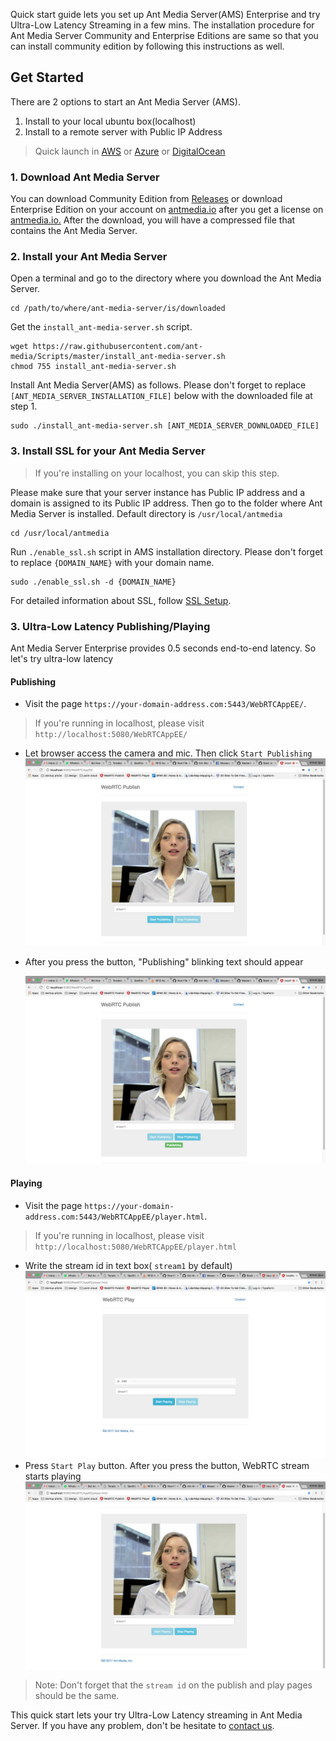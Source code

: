 Quick start guide lets you set up Ant Media Server(AMS) Enterprise and try Ultra-Low Latency Streaming in a few mins.
The installation procedure for Ant Media Server Community and Enterprise Editions are same so that you can install community edition by following this instructions as well.   

## Get Started
There are 2 options to start an Ant Media Server (AMS).
1. Install to your local ubuntu box(localhost)
2. Install to a remote server with Public IP Address

> Quick launch in [AWS](https://aws.amazon.com/marketplace/search/results?x=0&y=0&searchTerms=Ant+Media+Server&page=1&ref_=nav_search_box) or [Azure](https://azuremarketplace.microsoft.com/en-us/marketplace/apps?search=Ant%20Media%20Server&page=1) or [DigitalOcean](https://marketplace.digitalocean.com/apps/ant-media-server-enterprise-edition)

### 1. Download Ant Media Server
You can download Community Edition from [Releases](https://github.com/ant-media/Ant-Media-Server/releases) or 
download Enterprise Edition on your account on [antmedia.io](https://antmedia.io) after you get a license on [antmedia.io.](https://antmedia.io)
After the download, you will have a compressed file that contains the Ant Media Server. 

### 2. Install your Ant Media Server

Open a terminal and go to the directory where you download the Ant Media Server.
````
cd /path/to/where/ant-media-server/is/downloaded
````
Get the `install_ant-media-server.sh` script.
```
wget https://raw.githubusercontent.com/ant-media/Scripts/master/install_ant-media-server.sh 
chmod 755 install_ant-media-server.sh
```
Install Ant Media Server(AMS) as follows. Please don't forget to replace `[ANT_MEDIA_SERVER_INSTALLATION_FILE]` below with the downloaded file at step 1. 
```
sudo ./install_ant-media-server.sh [ANT_MEDIA_SERVER_DOWNLOADED_FILE] 
```

### 3. Install SSL for your Ant Media Server
> If you're installing on your localhost, you can skip this step. 

Please make sure that your server instance has Public IP address and a domain is assigned to its Public IP address. Then go to the folder where Ant Media Server is installed. Default directory is `/usr/local/antmedia`
```` 
cd /usr/local/antmedia
````
Run `./enable_ssl.sh` script in AMS installation directory. Please don't forget to replace `{DOMAIN_NAME}` with your domain name.
````
sudo ./enable_ssl.sh -d {DOMAIN_NAME}
````

For detailed information about SSL, follow [SSL Setup](SSL-Setup).

### 3. Ultra-Low Latency Publishing/Playing

Ant Media Server Enterprise provides 0.5 seconds end-to-end latency. So let's try ultra-low latency 
#### Publishing
* Visit the page `https://your-domain-address.com:5443/WebRTCAppEE/`. 
> If you're running in localhost, please visit `http://localhost:5080/WebRTCAppEE/`
* Let browser access the camera and mic. Then click `Start Publishing` 
![WebRTC Publishing](images/1_Open_WebRTCAppEE_and_Let_Browser_Access_Cam_and_Mic.jpg) 
* After you press the button,  "Publishing" blinking text should appear

    ![Press Start Publishing button](images/2_Press_Publish_Button.jpg)

#### Playing
* Visit the page `https://your-domain-address.com:5443/WebRTCAppEE/player.html`. 
> If you're running in localhost, please visit `http://localhost:5080/WebRTCAppEE/player.html`
* Write the stream id in text box( `stream1` by default)
 ![Go to the player.html](images/3_Go_to_Play_Page.jpg)
* Press `Start Play` button. After you press the button, WebRTC stream starts playing
 ![Press Start Playing Button](images/4_Press_Start_Play_Button.jpg)

> Note: Don't forget that the `stream id` on the publish and play pages should be the same.


This quick start lets your try Ultra-Low Latency streaming in Ant Media Server. If you have any problem, don't be hesitate to [contact us](https://antmedia.io/#contact).  